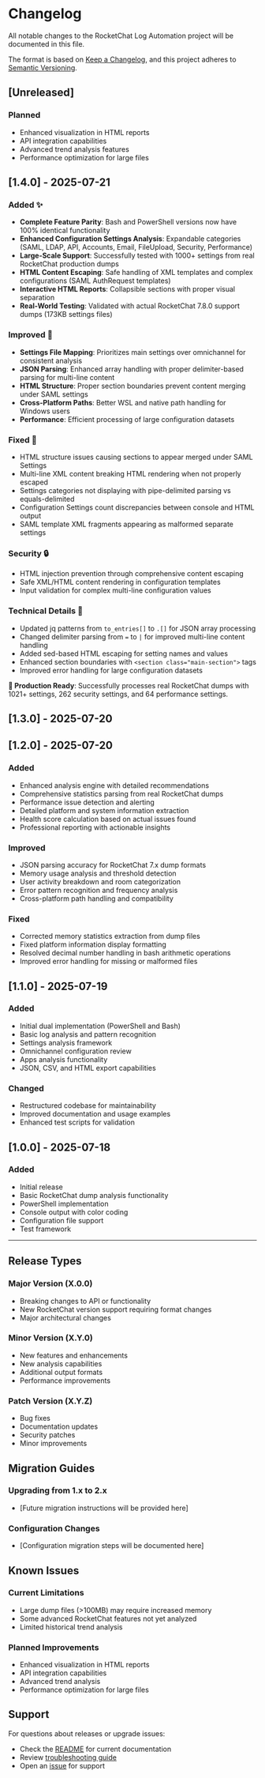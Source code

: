 # Changelog

All notable changes to the RocketChat Log Automation project will be documented in this file.

The format is based on [Keep a Changelog](https://keepachangelog.com/en/1.0.0/),
and this project adheres to [Semantic Versioning](https://semver.org/spec/v2.0.0.html).

## [Unreleased]

### Planned
- Enhanced visualization in HTML reports
- API integration capabilities
- Advanced trend analysis features
- Performance optimization for large files

## [1.4.0] - 2025-07-21

### Added ✨
- **Complete Feature Parity**: Bash and PowerShell versions now have 100% identical functionality
- **Enhanced Configuration Settings Analysis**: Expandable categories (SAML, LDAP, API, Accounts, Email, FileUpload, Security, Performance)
- **Large-Scale Support**: Successfully tested with 1000+ settings from real RocketChat production dumps
- **HTML Content Escaping**: Safe handling of XML templates and complex configurations (SAML AuthRequest templates)
- **Interactive HTML Reports**: Collapsible sections with proper visual separation
- **Real-World Testing**: Validated with actual RocketChat 7.8.0 support dumps (173KB settings files)

### Improved 🚀
- **Settings File Mapping**: Prioritizes main settings over omnichannel for consistent analysis
- **JSON Parsing**: Enhanced array handling with proper delimiter-based parsing for multi-line content
- **HTML Structure**: Proper section boundaries prevent content merging under SAML settings
- **Cross-Platform Paths**: Better WSL and native path handling for Windows users
- **Performance**: Efficient processing of large configuration datasets

### Fixed 🐛
- HTML structure issues causing sections to appear merged under SAML Settings
- Multi-line XML content breaking HTML rendering when not properly escaped
- Settings categories not displaying with pipe-delimited parsing vs equals-delimited
- Configuration Settings count discrepancies between console and HTML output
- SAML template XML fragments appearing as malformed separate settings

### Security 🔒
- HTML injection prevention through comprehensive content escaping
- Safe XML/HTML content rendering in configuration templates
- Input validation for complex multi-line configuration values

### Technical Details 🔧
- Updated jq patterns from `to_entries[]` to `.[]` for JSON array processing
- Changed delimiter parsing from `=` to `|` for improved multi-line content handling
- Added sed-based HTML escaping for setting names and values
- Enhanced section boundaries with `<section class="main-section">` tags
- Improved error handling for large configuration datasets

**🎯 Production Ready**: Successfully processes real RocketChat dumps with 1021+ settings, 262 security settings, and 64 performance settings.

## [1.3.0] - 2025-07-20

## [1.2.0] - 2025-07-20

### Added
- Enhanced analysis engine with detailed recommendations
- Comprehensive statistics parsing from real RocketChat dumps
- Performance issue detection and alerting
- Detailed platform and system information extraction
- Health score calculation based on actual issues found
- Professional reporting with actionable insights

### Improved
- JSON parsing accuracy for RocketChat 7.x dump formats
- Memory usage analysis and threshold detection
- User activity breakdown and room categorization
- Error pattern recognition and frequency analysis
- Cross-platform path handling and compatibility

### Fixed
- Corrected memory statistics extraction from dump files
- Fixed platform information display formatting
- Resolved decimal number handling in bash arithmetic operations
- Improved error handling for missing or malformed files

## [1.1.0] - 2025-07-19

### Added
- Initial dual implementation (PowerShell and Bash)
- Basic log analysis and pattern recognition
- Settings analysis framework
- Omnichannel configuration review
- Apps analysis functionality
- JSON, CSV, and HTML export capabilities

### Changed
- Restructured codebase for maintainability
- Improved documentation and usage examples
- Enhanced test scripts for validation

## [1.0.0] - 2025-07-18

### Added
- Initial release
- Basic RocketChat dump analysis functionality
- PowerShell implementation
- Console output with color coding
- Configuration file support
- Test framework

---

## Release Types

### Major Version (X.0.0)
- Breaking changes to API or functionality
- New RocketChat version support requiring format changes
- Major architectural changes

### Minor Version (X.Y.0)
- New features and enhancements
- New analysis capabilities
- Additional output formats
- Performance improvements

### Patch Version (X.Y.Z)
- Bug fixes
- Documentation updates
- Security patches
- Minor improvements

## Migration Guides

### Upgrading from 1.x to 2.x
- [Future migration instructions will be provided here]

### Configuration Changes
- [Configuration migration steps will be documented here]

## Known Issues

### Current Limitations
- Large dump files (>100MB) may require increased memory
- Some advanced RocketChat features not yet analyzed
- Limited historical trend analysis

### Planned Improvements
- Enhanced visualization in HTML reports
- API integration capabilities
- Advanced trend analysis
- Performance optimization for large files

## Support

For questions about releases or upgrade issues:
- Check the [README](README.md) for current documentation
- Review [troubleshooting guide](README.md#-troubleshooting)
- Open an [issue](../../issues) for support
